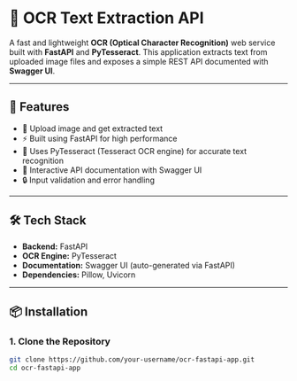 # 🧠 OCR Text Extraction API

A fast and lightweight **OCR (Optical Character Recognition)** web service built with **FastAPI** and **PyTesseract**. This application extracts text from uploaded image files and exposes a simple REST API documented with **Swagger UI**.

---

## 🚀 Features

- 📸 Upload image and get extracted text
- ⚡ Built using FastAPI for high performance
- 🧠 Uses PyTesseract (Tesseract OCR engine) for accurate text recognition
- 🧪 Interactive API documentation with Swagger UI
- 🔒 Input validation and error handling

---

## 🛠️ Tech Stack

- **Backend:** FastAPI
- **OCR Engine:** PyTesseract
- **Documentation:** Swagger UI (auto-generated via FastAPI)
- **Dependencies:** Pillow, Uvicorn

---

## 📦 Installation

### 1. Clone the Repository
```bash
git clone https://github.com/your-username/ocr-fastapi-app.git
cd ocr-fastapi-app
